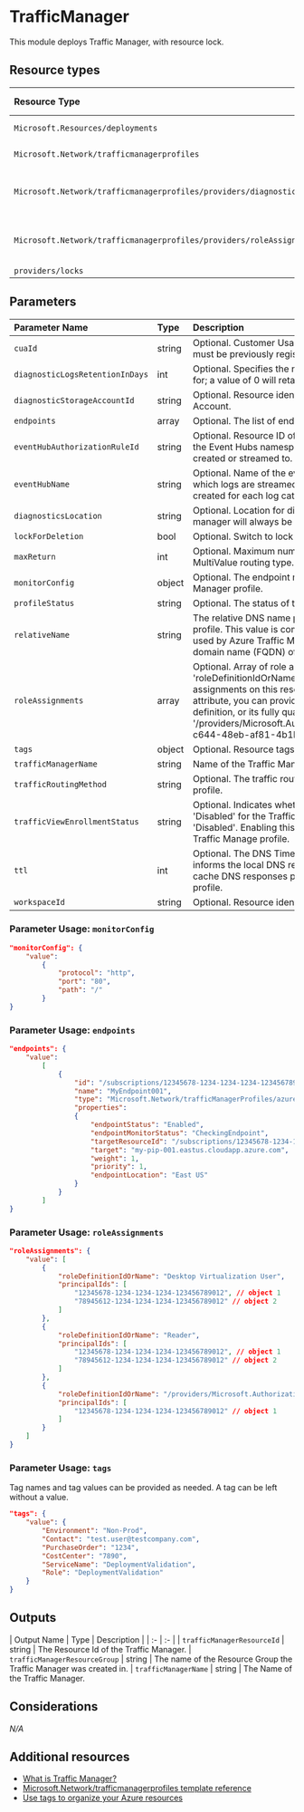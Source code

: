 # TrafficManager

This module deploys Traffic Manager, with resource lock.

## Resource types

| Resource Type | Api Version |
| :-- | :-- |
| `Microsoft.Resources/deployments` | 2021-04-01 |
| `Microsoft.Network/trafficmanagerprofiles` | 2018-08-01 |
| `Microsoft.Network/trafficmanagerprofiles/providers/diagnosticsettings` | 2017-05-01-preview |
| `Microsoft.Network/trafficmanagerprofiles/providers/roleAssignments` | 2018-09-01-preview |
| `providers/locks` |

## Parameters

| Parameter Name | Type | Description | DefaultValue | Possible values |
| :-- | :-- | :-- | :-- | :-- |
| `cuaId` | string | Optional. Customer Usage Attribution id (GUID). This GUID must be previously registered |  |  |
| `diagnosticLogsRetentionInDays` | int | Optional. Specifies the number of days that logs will be kept for; a value of 0 will retain data indefinitely. | 365 |  |
| `diagnosticStorageAccountId` | string | Optional. Resource identifier of the Diagnostic Storage Account. |  |  |
| `endpoints` | array | Optional. The list of endpoints in the Traffic Manager profile. | System.Object[] |  |
| `eventHubAuthorizationRuleId` | string | Optional. Resource ID of the event hub authorization rule for the Event Hubs namespace in which the event hub should be created or streamed to. |  |  |
| `eventHubName` | string | Optional. Name of the event hub within the namespace to which logs are streamed. Without this, an event hub is created for each log category. |  |  |
| `diagnosticsLocation` | string  | Optional. Location for diagnostics settings only. Traffic manager will always be deployed globally. | `resourceGroup().location` |  |
| `lockForDeletion` | bool | Optional. Switch to lock Traffic Manager from deletion. | False |  |
| `maxReturn` | int | Optional. Maximum number of endpoints to be returned for MultiValue routing type. | 1 | |
| `monitorConfig` | object | Optional. The endpoint monitoring settings of the Traffic Manager profile. | protocol=http; port=80; path=/ |  |
| `profileStatus` | string | Optional. The status of the Traffic Manager profile. | Enabled | System.Object[] |
| `relativeName` | string | The relative DNS name provided by this Traffic Manager profile. This value is combined with the DNS domain name used by Azure Traffic Manager to form the fully-qualified domain name (FQDN) of the profile. |  |  |
| `roleAssignments` | array | Optional. Array of role assignment objects that contain the 'roleDefinitionIdOrName' and 'principalId' to define RBAC role assignments on this resource. In the roleDefinitionIdOrName attribute, you can provide either the display name of the role definition, or its fully qualified ID in the following format: '/providers/Microsoft.Authorization/roleDefinitions/c2f4ef07-c644-48eb-af81-4b1b4947fb11' | System.Object[] |  |
| `tags` | object | Optional. Resource tags. |  |  |
| `trafficManagerName` | string | Name of the Traffic Manager |  |  |
| `trafficRoutingMethod` | string | Optional. The traffic routing method of the Traffic Manager profile. | Performance | System.Object[] |
| `trafficViewEnrollmentStatus` | string | Optional. Indicates whether Traffic View is 'Enabled' or 'Disabled' for the Traffic Manager profile. Null, indicates 'Disabled'. Enabling this feature will increase the cost of the Traffic Manage profile. | Disabled | System.Object[] |
| `ttl` | int | Optional. The DNS Time-To-Live (TTL), in seconds. This informs the local DNS resolvers and DNS clients how long to cache DNS responses provided by this Traffic Manager profile. | 60 |  |
| `workspaceId` | string | Optional. Resource identifier of Log Analytics. |  |  |


### Parameter Usage: `monitorConfig`

```json
"monitorConfig": {
    "value": 
        {
            "protocol": "http",
            "port": "80",
            "path": "/"
        }
}
```

### Parameter Usage: `endpoints`

```json
"endpoints": {
    "value": 
        [
            {
                "id": "/subscriptions/12345678-1234-1234-1234-123456789012/resourceGroups/<rgname>/providers/Microsoft.Network/trafficManagerProfiles/<tmname>/azureEndpoints/<endpointname>",
                "name": "MyEndpoint001",
                "type": "Microsoft.Network/trafficManagerProfiles/azureEndpoints",
                "properties": 
                {
                    "endpointStatus": "Enabled",
                    "endpointMonitorStatus": "CheckingEndpoint",
                    "targetResourceId": "/subscriptions/12345678-1234-1234-1234-123456789012/resourceGroups/<rgname>/providers/Microsoft.Network/publicIPAddresses/<pipname>",
                    "target": "my-pip-001.eastus.cloudapp.azure.com",
                    "weight": 1,
                    "priority": 1,
                    "endpointLocation": "East US"
                }
            }
        ]
}
```

### Parameter Usage: `roleAssignments`

```json
"roleAssignments": {
    "value": [
        {
            "roleDefinitionIdOrName": "Desktop Virtualization User",
            "principalIds": [
                "12345678-1234-1234-1234-123456789012", // object 1
                "78945612-1234-1234-1234-123456789012" // object 2
            ]
        },
        {
            "roleDefinitionIdOrName": "Reader",
            "principalIds": [
                "12345678-1234-1234-1234-123456789012", // object 1
                "78945612-1234-1234-1234-123456789012" // object 2
            ]
        },
        {
            "roleDefinitionIdOrName": "/providers/Microsoft.Authorization/roleDefinitions/c2f4ef07-c644-48eb-af81-4b1b4947fb11",
            "principalIds": [
                "12345678-1234-1234-1234-123456789012" // object 1
            ]
        }
    ]
}
```

### Parameter Usage: `tags`

Tag names and tag values can be provided as needed. A tag can be left without a value.

```json
"tags": {
    "value": {
        "Environment": "Non-Prod",
        "Contact": "test.user@testcompany.com",
        "PurchaseOrder": "1234",
        "CostCenter": "7890",
        "ServiceName": "DeploymentValidation",
        "Role": "DeploymentValidation"
    }
}
```
## Outputs

| Output Name | Type | Description |
| :-          | :-          |
| `trafficManagerResourceId` | string | The Resource Id of the Traffic Manager.
| `trafficManagerResourceGroup` | string | The name of the Resource Group the Traffic Manager was created in.
| `trafficManagerName` | string | The Name of the Traffic Manager.

## Considerations

*N/A*

## Additional resources

- [What is Traffic Manager?](https://docs.microsoft.com/en-us/azure/traffic-manager/traffic-manager-overview)
- [Microsoft.Network/trafficmanagerprofiles template reference](https://docs.microsoft.com/en-us/azure/templates/microsoft.network/2018-08-01/trafficmanagerprofiles)
- [Use tags to organize your Azure resources](https://docs.microsoft.com/en-us/azure/azure-resource-manager/resource-group-using-tags)